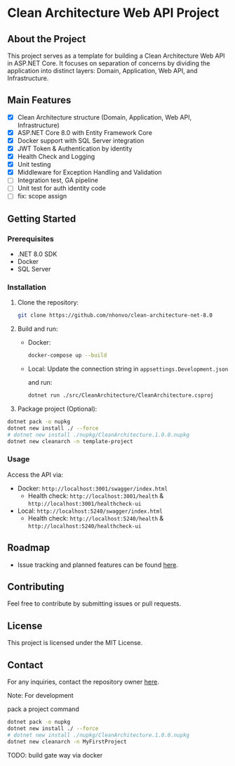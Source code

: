 # Clean Architecture Web API Project

## About the Project

This project serves as a template for building a Clean Architecture Web API in ASP.NET Core. It focuses on separation of concerns by dividing the application into distinct layers: Domain, Application, Web API, and Infrastructure.

## Main Features

- [x] Clean Architecture structure (Domain, Application, Web API, Infrastructure)
- [x] ASP.NET Core 8.0 with Entity Framework Core
- [x] Docker support with SQL Server integration
- [x] JWT Token & Authentication by identity
- [x] Health Check and Logging
- [x] Unit testing
- [x] Middleware for Exception Handling and Validation
- [ ] Integration test, GA pipeline
- [ ] Unit test for auth identity code
- [ ] fix: scope assign

## Getting Started

### Prerequisites

- .NET 8.0 SDK
- Docker
- SQL Server

### Installation

1. Clone the repository:

   ```bash
   git clone https://github.com/nhonvo/clean-architecture-net-8.0
   ```

2. Build and run:

   - Docker:

     ```bash
     docker-compose up --build
     ```

   - Local: Update the connection string in `appsettings.Development.json`

     and run:

     ```bash
     dotnet run ./src/CleanArchitecture/CleanArchitecture.csproj
     ```

3. Package project (Optional):

```bash
dotnet pack -o nupkg
dotnet new install ./ --force
# dotnet new install ./nupkg/CleanArchitecture.1.0.0.nupkg
dotnet new cleanarch -n template-project
```

### Usage

Access the API via:

- Docker: `http://localhost:3001/swagger/index.html`
  - Health check: `http://localhost:3001/health` & `http://localhost:3001/healthcheck-ui`
- Local: `http://localhost:5240/swagger/index.html`
  - Health check: `http://localhost:5240/health` & `http://localhost:5240/healthcheck-ui`

## Roadmap

- Issue tracking and planned features can be found [here](https://github.com/nhonvo/clean-architecture-net-8.0/issues).

## Contributing

Feel free to contribute by submitting issues or pull requests.

## License

This project is licensed under the MIT License.

## Contact

For any inquiries, contact the repository owner [here](https://github.com/nhonvo).

Note: For development

pack a project command

```bash
dotnet pack -o nupkg
dotnet new install ./ --force
# dotnet new install ./nupkg/CleanArchitecture.1.0.0.nupkg
dotnet new cleanarch -n MyFirstProject
```

TODO: build gate way via docker 
